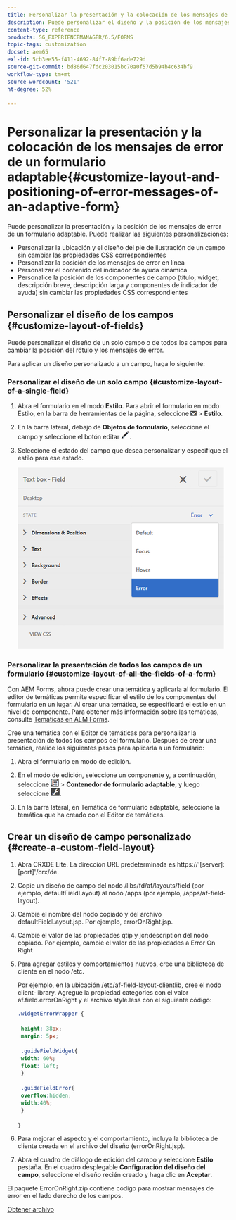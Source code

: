 ```yaml
---
title: Personalizar la presentación y la colocación de los mensajes de error de un formulario adaptable
description: Puede personalizar el diseño y la posición de los mensajes de error de un formulario adaptable.
content-type: reference
products: SG_EXPERIENCEMANAGER/6.5/FORMS
topic-tags: customization
docset: aem65
exl-id: 5cb3ee55-f411-4692-84f7-89bf6ade729d
source-git-commit: bd86d647fdc203015bc70a0f57d5b94b4c634bf9
workflow-type: tm+mt
source-wordcount: '521'
ht-degree: 52%

---
```


# Personalizar la presentación y la colocación de los mensajes de error de un formulario adaptable{#customize-layout-and-positioning-of-error-messages-of-an-adaptive-form}

Puede personalizar la presentación y la posición de los mensajes de error de un formulario adaptable. Puede realizar las siguientes personalizaciones:

* Personalizar la ubicación y el diseño del pie de ilustración de un campo sin cambiar las propiedades CSS correspondientes
* Personalizar la posición de los mensajes de error en línea
* Personalizar el contenido del indicador de ayuda dinámica
* Personalice la posición de los componentes de campo (título, widget, descripción breve, descripción larga y componentes de indicador de ayuda) sin cambiar las propiedades CSS correspondientes

## Personalizar el diseño de los campos {#customize-layout-of-fields}

Puede personalizar el diseño de un solo campo o de todos los campos para cambiar la posición del rótulo y los mensajes de error.

Para aplicar un diseño personalizado a un campo, haga lo siguiente:

### Personalizar el diseño de un solo campo {#customize-layout-of-a-single-field}

1. Abra el formulario en el modo **Estilo**. Para abrir el formulario en modo Estilo, en la barra de herramientas de la página, seleccione ![lista desplegable de lienzo](assets/canvas-drop-down.png) > **Estilo**.
1. En la barra lateral, debajo de **Objetos de formulario**, seleccione el campo y seleccione el botón editar ![edit-button](assets/edit-button.png).
1. Seleccione el estado del campo que desea personalizar y especifique el estilo para ese estado.

   ![Especificar el estilo en línea de un campo](assets/edit-error-state.png)

### Personalizar la presentación de todos los campos de un formulario {#customize-layout-of-all-the-fields-of-a-form}

Con AEM Forms, ahora puede crear una temática y aplicarla al formulario. El editor de temáticas permite especificar el estilo de los componentes del formulario en un lugar. Al crear una temática, se especificará el estilo en un nivel de componente. Para obtener más información sobre las temáticas, consulte [Temáticas en AEM Forms](../../forms/using/themes.md).

Cree una temática con el Editor de temáticas para personalizar la presentación de todos los campos del formulario. Después de crear una temática, realice los siguientes pasos para aplicarla a un formulario:

1. Abra el formulario en modo de edición. 

1. En el modo de edición, seleccione un componente y, a continuación, seleccione ![field-level](assets/field-level.png) > **Contenedor de formulario adaptable**, y luego seleccione ![cmppr](assets/cmppr.png).
1. En la barra lateral, en Temática de formulario adaptable, seleccione la temática que ha creado con el Editor de temáticas.

## Crear un diseño de campo personalizado {#create-a-custom-field-layout}

1. Abra CRXDE Lite. La dirección URL predeterminada es https://&#39;[server]:[port]&#39;/crx/de.
1. Copie un diseño de campo del nodo /libs/fd/af/layouts/field (por ejemplo, defaultFieldLayout) al nodo /apps (por ejemplo, /apps/af-field-layout).
1. Cambie el nombre del nodo copiado y del archivo defaultFieldLayout.jsp. Por ejemplo, errorOnRight.jsp.

1. Cambie el valor de las propiedades qtip y jcr:description del nodo copiado. Por ejemplo, cambie el valor de las propiedades a Error On Right

1. Para agregar estilos y comportamientos nuevos, cree una biblioteca de cliente en el nodo /etc.

   Por ejemplo, en la ubicación /etc/af-field-layout-clientlib, cree el nodo client-library. Agregue la propiedad categories con el valor af.field.errorOnRight y el archivo style.less con el siguiente código:

   ```css
   .widgetErrorWrapper {
   
    height: 38px;
    margin: 5px;
   
    .guideFieldWidget{
    width: 60%;
    float: left; 
    }
   
    .guideFieldError{
    overflow:hidden;
    width:40%; 
    }
   
   }
   ```

1. Para mejorar el aspecto y el comportamiento, incluya la biblioteca de cliente creada en el archivo del diseño (errorOnRight.jsp).
1. Abra el cuadro de diálogo de edición del campo y seleccione **Estilo** pestaña. En el cuadro desplegable **Configuración del diseño del campo**, seleccione el diseño recién creado y haga clic en **Aceptar**.

El paquete ErrorOnRight.zip contiene código para mostrar mensajes de error en el lado derecho de los campos.

[Obtener archivo](assets/erroronright.zip)
